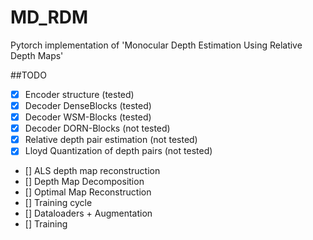 # MD_RDM
Pytorch implementation of 'Monocular Depth Estimation Using Relative Depth Maps'

##TODO
- [x] Encoder structure (tested)
- [x] Decoder DenseBlocks (tested)
- [x] Decoder WSM-Blocks (tested)
- [x] Decoder DORN-Blocks (not tested)
- [x] Relative depth pair estimation (not tested)
- [x] Lloyd Quantization of depth pairs (not tested)
- []  ALS depth map reconstruction
- []  Depth Map Decomposition
- []  Optimal Map Reconstruction
- []  Training cycle
- []  Dataloaders + Augmentation
- []  Training

